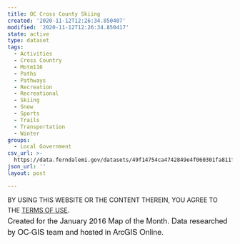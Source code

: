 ```yaml
---
title: OC Cross County Skiing
created: '2020-11-12T12:26:34.850407'
modified: '2020-11-12T12:26:34.850417'
state: active
type: dataset
tags:
  - Activities
  - Cross Country
  - Motm116
  - Paths
  - Pathways
  - Recreation
  - Recreational
  - Skiing
  - Snow
  - Sports
  - Trails
  - Transportation
  - Winter
groups:
  - Local Government
csv_url: >-
  https://data.ferndalemi.gov/datasets/49f14754ca4742849e4f060301fa811f_0.csv?outSR=%7B%22latestWkid%22%3A3857%2C%22wkid%22%3A102100%7D
json_url: ''
layout: post

---
```

<div>BY USING THIS WEBSITE OR THE CONTENT THEREIN, YOU AGREE TO THE <u><a href='https://www.oakgov.com/open-data-terms'>TERMS OF USE</a></u><span style='font-family: &quot;Avenir Next W01&quot;, &quot;Avenir Next W00&quot;, &quot;Avenir Next&quot;, Avenir, &quot;Helvetica Neue&quot;, Helvetica, Arial, sans-serif; font-size: 17px;'>. </span></div><div><span style='font-family: &quot;Avenir Next W01&quot;, &quot;Avenir Next W00&quot;, &quot;Avenir Next&quot;, Avenir, &quot;Helvetica Neue&quot;, Helvetica, Arial, sans-serif; font-size: 17px;'>Created for the January 2016 Map of the Month. Data researched by OC-GIS team and hosted in ArcGIS Online.</span></div>
